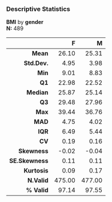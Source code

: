 ### Descriptive Statistics   
**BMI** by **gender**   
**N:** 489   

|          &nbsp; |      F |      M |
|----------------:|-------:|-------:|
|        **Mean** |  26.10 |  25.31 |
|    **Std.Dev.** |   4.95 |   3.98 |
|         **Min** |   9.01 |   8.83 |
|          **Q1** |  22.98 |  22.52 |
|      **Median** |  25.87 |  25.14 |
|          **Q3** |  29.48 |  27.96 |
|         **Max** |  39.44 |  36.76 |
|         **MAD** |   4.75 |   4.02 |
|         **IQR** |   6.49 |   5.44 |
|          **CV** |   0.19 |   0.16 |
|    **Skewness** |  -0.02 |  -0.04 |
| **SE.Skewness** |   0.11 |   0.11 |
|    **Kurtosis** |   0.09 |   0.17 |
|     **N.Valid** | 475.00 | 477.00 |
|     **% Valid** |  97.14 |  97.55 |
